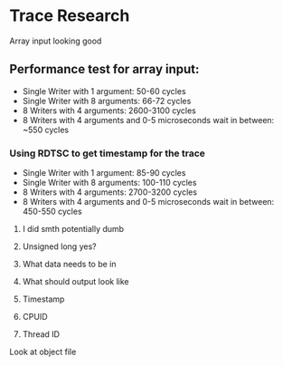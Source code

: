 # Trace Research

Array input looking good

## Performance test for array input: 
- Single Writer with 1 argument: 50-60 cycles
- Single Writer with 8 arguments: 66-72 cycles
- 8 Writers with 4 arguments: 2600-3100 cycles
- 8 Writers with 4 arguments and 0-5 microseconds wait in between: ~550 cycles

### Using RDTSC to get timestamp for the trace
- Single Writer with 1 argument: 85-90 cycles
- Single Writer with 8 arguments: 100-110 cycles
- 8 Writers with 4 arguments: 2700-3200 cycles
- 8 Writers with 4 arguments and 0-5 microseconds wait in between: 450-550 cycles


1. I did smth potentially dumb 
2. Unsigned long yes?
3. What data needs to be in
4. What should output look like


1. Timestamp
2. CPUID
3. Thread ID

Look at object file
